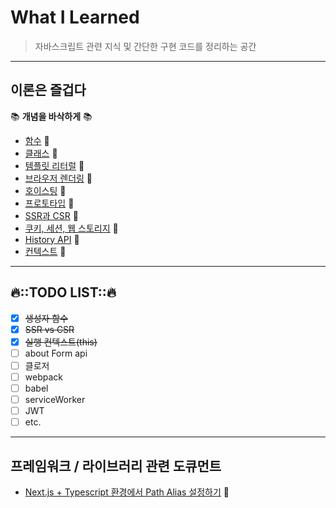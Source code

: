 # What I Learned

> 자바스크립트 관련 지식 및 간단한 구현 코드를 정리하는 공간

---

## 이론은 즐겁다

📚 **개념을 바삭하게** 📚

- [함수](./content/함수) 📝
- [클래스](./content/클래스) 📝
- [템플릿 리터럴](./content/템플릿리터럴) 📝
- [브라우저 렌더링](./content/rendering) 📝
- [호이스팅](./content/호이스팅) 📝
- [프로토타입](./content/프로토타입) 📝
- [SSR과 CSR](./content/CSR-SSR) 📝
- [쿠키, 세션, 웹 스토리지](./content/storage) :memo:
- [History API](./content/history) :memo:
- [컨텍스트](./content/컨텍스트) :memo:

---

## 🔥::TODO LIST::🔥

- [x] ~~생성자 함수~~
- [x] ~~SSR vs CSR~~
- [x] ~~실행 컨텍스트(this)~~
- [ ] about Form api
- [ ] 클로저
- [ ] webpack
- [ ] babel
- [ ] serviceWorker
- [ ] JWT
- [ ] etc.

---

## 프레임워크 / 라이브러리 관련 도큐먼트
- [Next.js + Typescript 환경에서 Path Alias 설정하기](./content/more/path-alias) :memo:
